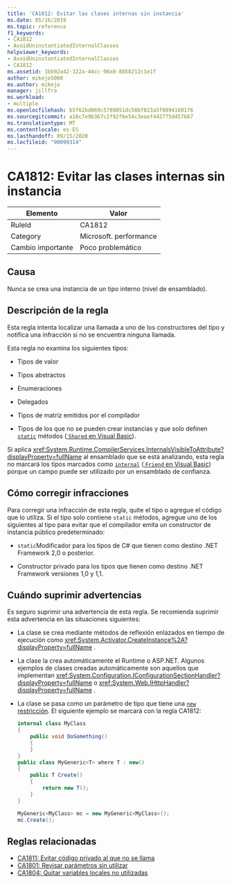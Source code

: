 ```yaml
---
title: 'CA1812: Evitar las clases internas sin instancia'
ms.date: 05/16/2019
ms.topic: reference
f1_keywords:
- CA1812
- AvoidUninstantiatedInternalClasses
helpviewer_keywords:
- AvoidUninstantiatedInternalClasses
- CA1812
ms.assetid: 1bb92a42-322a-44cc-98a8-8858212c1e1f
author: mikejo5000
ms.author: mikejo
manager: jillfra
ms.workload:
- multiple
ms.openlocfilehash: b5f62bd869c5789051dc58bf823a5f8894160176
ms.sourcegitcommit: a18c7e9b367c2f92f6e54c3eaef442775d457667
ms.translationtype: MT
ms.contentlocale: es-ES
ms.lasthandoff: 09/15/2020
ms.locfileid: "90099314"
---
```

# <a name="ca1812-avoid-uninstantiated-internal-classes"></a>CA1812: Evitar las clases internas sin instancia

|Elemento|Valor|
|-|-|
|RuleId|CA1812|
|Category|Microsoft. performance|
|Cambio importante|Poco problemático|

## <a name="cause"></a>Causa

Nunca se crea una instancia de un tipo interno (nivel de ensamblado).

## <a name="rule-description"></a>Descripción de la regla

Esta regla intenta localizar una llamada a uno de los constructores del tipo y notifica una infracción si no se encuentra ninguna llamada.

Esta regla no examina los siguientes tipos:

- Tipos de valor

- Tipos abstractos

- Enumeraciones

- Delegados

- Tipos de matriz emitidos por el compilador

- Tipos de los que no se pueden crear instancias y que solo definen [`static`](/dotnet/csharp/language-reference/keywords/static) métodos ([ `Shared` en Visual Basic](/dotnet/visual-basic/language-reference/modifiers/shared)).

Si aplica <xref:System.Runtime.CompilerServices.InternalsVisibleToAttribute?displayProperty=fullName> al ensamblado que se está analizando, esta regla no marcará los tipos marcados como [`internal`](/dotnet/csharp/language-reference/keywords/internal) ([ `Friend` en Visual Basic](/dotnet/visual-basic/language-reference/modifiers/friend)) porque un campo puede ser utilizado por un ensamblado de confianza.

## <a name="how-to-fix-violations"></a>Cómo corregir infracciones

Para corregir una infracción de esta regla, quite el tipo o agregue el código que lo utiliza. Si el tipo solo contiene `static` métodos, agregue uno de los siguientes al tipo para evitar que el compilador emita un constructor de instancia público predeterminado:

- `static`Modificador para los tipos de C# que tienen como destino .NET Framework 2,0 o posterior.

- Constructor privado para los tipos que tienen como destino .NET Framework versiones 1,0 y 1,1.

## <a name="when-to-suppress-warnings"></a>Cuándo suprimir advertencias

Es seguro suprimir una advertencia de esta regla. Se recomienda suprimir esta advertencia en las situaciones siguientes:

- La clase se crea mediante métodos de reflexión enlazados en tiempo de ejecución como <xref:System.Activator.CreateInstance%2A?displayProperty=fullName> .

- La clase la crea automáticamente el Runtime o ASP.NET. Algunos ejemplos de clases creadas automáticamente son aquellos que implementan <xref:System.Configuration.IConfigurationSectionHandler?displayProperty=fullName> o <xref:System.Web.IHttpHandler?displayProperty=fullName> .

- La clase se pasa como un parámetro de tipo que tiene una [ `new` restricción](/dotnet/csharp/language-reference/keywords/new-constraint). El siguiente ejemplo se marcará con la regla CA1812:

    ```csharp
    internal class MyClass
    {
        public void DoSomething()
        {
        }
    }
    public class MyGeneric<T> where T : new()
    {
        public T Create()
        {
            return new T();
        }
    }

    MyGeneric<MyClass> mc = new MyGeneric<MyClass>();
    mc.Create();
    ```

## <a name="related-rules"></a>Reglas relacionadas

- [CA1811: Evitar código privado al que no se llama](../code-quality/ca1811.md)
- [CA1801: Revisar parámetros sin utilizar](../code-quality/ca1801.md)
- [CA1804: Quitar variables locales no utilizadas](../code-quality/ca1804.md)
